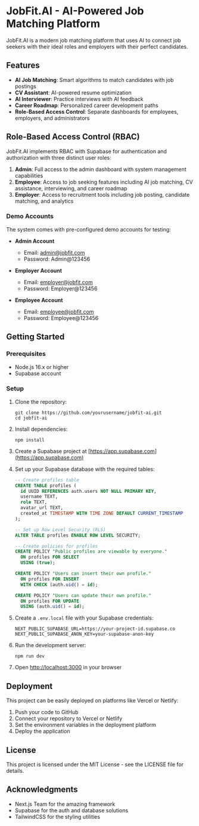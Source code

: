 # JobFit.AI - AI-Powered Job Matching Platform

JobFit.AI is a modern job matching platform that uses AI to connect job seekers with their ideal roles and employers with their perfect candidates.

## Features

- **AI Job Matching**: Smart algorithms to match candidates with job postings
- **CV Assistant**: AI-powered resume optimization
- **AI Interviewer**: Practice interviews with AI feedback
- **Career Roadmap**: Personalized career development paths
- **Role-Based Access Control**: Separate dashboards for employees, employers, and administrators

## Role-Based Access Control (RBAC)

JobFit.AI implements RBAC with Supabase for authentication and authorization with three distinct user roles:

1. **Admin**: Full access to the admin dashboard with system management capabilities
2. **Employee**: Access to job seeking features including AI job matching, CV assistance, interviewing, and career roadmap
3. **Employer**: Access to recruitment tools including job posting, candidate matching, and analytics

### Demo Accounts

The system comes with pre-configured demo accounts for testing:

- **Admin Account**
  - Email: admin@jobfit.com
  - Password: Admin@123456

- **Employer Account**
  - Email: employer@jobfit.com
  - Password: Employer@123456

- **Employee Account**
  - Email: employee@jobfit.com
  - Password: Employee@123456

## Getting Started

### Prerequisites

- Node.js 16.x or higher
- Supabase account

### Setup

1. Clone the repository:
   ```
   git clone https://github.com/yourusername/jobfit-ai.git
   cd jobfit-ai
   ```

2. Install dependencies:
   ```
   npm install
   ```

3. Create a Supabase project at [https://app.supabase.com](https://app.supabase.com)

4. Set up your Supabase database with the required tables:
   ```sql
   -- Create profiles table
   CREATE TABLE profiles (
     id UUID REFERENCES auth.users NOT NULL PRIMARY KEY,
     username TEXT,
     role TEXT,
     avatar_url TEXT,
     created_at TIMESTAMP WITH TIME ZONE DEFAULT CURRENT_TIMESTAMP
   );

   -- Set up Row Level Security (RLS)
   ALTER TABLE profiles ENABLE ROW LEVEL SECURITY;
   
   -- Create policies for profiles
   CREATE POLICY "Public profiles are viewable by everyone."
     ON profiles FOR SELECT
     USING (true);

   CREATE POLICY "Users can insert their own profile."
     ON profiles FOR INSERT
     WITH CHECK (auth.uid() = id);

   CREATE POLICY "Users can update their own profile."
     ON profiles FOR UPDATE
     USING (auth.uid() = id);
   ```

5. Create a `.env.local` file with your Supabase credentials:
   ```
   NEXT_PUBLIC_SUPABASE_URL=https://your-project-id.supabase.co
   NEXT_PUBLIC_SUPABASE_ANON_KEY=your-supabase-anon-key
   ```

6. Run the development server:
   ```
   npm run dev
   ```

7. Open [http://localhost:3000](http://localhost:3000) in your browser

## Deployment

This project can be easily deployed on platforms like Vercel or Netlify:

1. Push your code to GitHub
2. Connect your repository to Vercel or Netlify
3. Set the environment variables in the deployment platform
4. Deploy the application

## License

This project is licensed under the MIT License - see the LICENSE file for details.

## Acknowledgments

- Next.js Team for the amazing framework
- Supabase for the auth and database solutions
- TailwindCSS for the styling utilities
